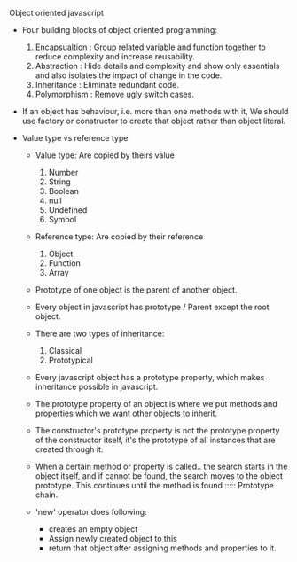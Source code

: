 Object oriented javascript

- Four building blocks of object oriented programming:
  1. Encapsualtion : Group related variable and function together to reduce complexity and increase reusability.
  2. Abstraction : Hide details and complexity and show only essentials and also isolates the impact of change in the code.
  3. Inheritance : Eliminate redundant code.
  4. Polymorphism : Remove ugly switch cases.

- If an object has behaviour, i.e. more than one methods with it, We should use factory or constructor to create that object rather than object literal.

- Value type vs reference type
  - Value type: Are copied by theirs value
    1. Number
    2. String
    3. Boolean
    4. null
    5. Undefined
    6. Symbol

  - Reference type: Are copied by their reference
    1. Object
    2. Function
    3. Array

  - Prototype of one object is the parent of another object.
  - Every object in javascript has prototype / Parent except the root object.
  - There are two types of inheritance:
    1. Classical
    2. Prototypical

  - Every javascript object has a prototype property, which makes inheritance possible in javascript.
  - The prototype property of an object is where we put methods and properties which we want other objects to inherit.
  - The constructor's prototype property is not the prototype property of the constructor itself, it's the prototype of all
    instances that are created through it.
  - When a certain method or property is called.. the search starts in the object itself, and if cannot be found, the search       moves to the object prototype. This continues until the method is found ::::: Prototype chain.
  - 'new' operator does following:
    - creates an empty object
    - Assign newly created object to this
    - return that object after assigning methods and properties to it.


